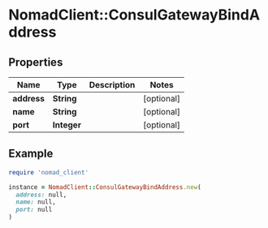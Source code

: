 # NomadClient::ConsulGatewayBindAddress

## Properties

| Name | Type | Description | Notes |
| ---- | ---- | ----------- | ----- |
| **address** | **String** |  | [optional] |
| **name** | **String** |  | [optional] |
| **port** | **Integer** |  | [optional] |

## Example

```ruby
require 'nomad_client'

instance = NomadClient::ConsulGatewayBindAddress.new(
  address: null,
  name: null,
  port: null
)
```

